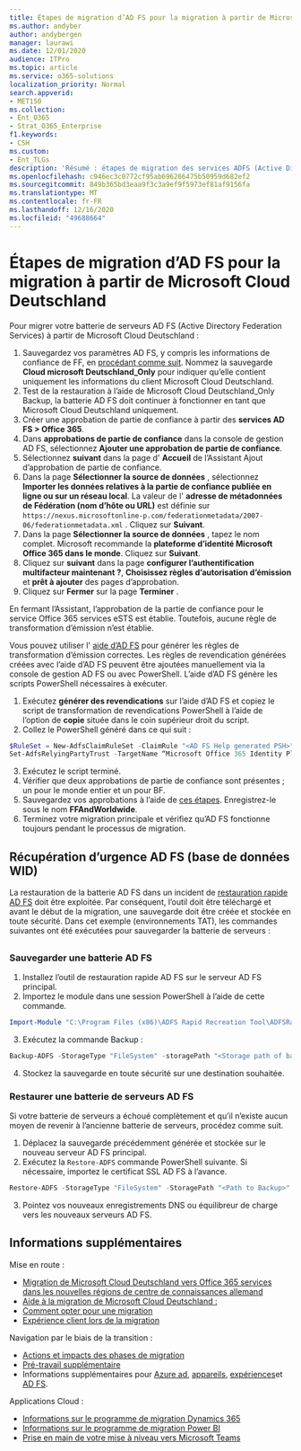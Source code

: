 ```yaml
---
title: Étapes de migration d’AD FS pour la migration à partir de Microsoft Cloud Deutschland
ms.author: andyber
author: andybergen
manager: laurawi
ms.date: 12/01/2020
audience: ITPro
ms.topic: article
ms.service: o365-solutions
localization_priority: Normal
search.appverid:
- MET150
ms.collection:
- Ent_O365
- Strat_O365_Enterprise
f1.keywords:
- CSH
ms.custom:
- Ent_TLGs
description: 'Résumé : étapes de migration des services ADFS (Active Directory Federation Services) pour la migration à partir de Microsoft Cloud Deutschland.'
ms.openlocfilehash: c946ec3c0772cf95ab696266475b50959d682ef2
ms.sourcegitcommit: 849b365bd3eaa9f3c3a9ef9f5973ef81af9156fa
ms.translationtype: MT
ms.contentlocale: fr-FR
ms.lasthandoff: 12/16/2020
ms.locfileid: "49688664"
---
```

# <a name="ad-fs-migration-steps-for-the-migration-from-microsoft-cloud-deutschland"></a>Étapes de migration d’AD FS pour la migration à partir de Microsoft Cloud Deutschland

Pour migrer votre batterie de serveurs AD FS (Active Directory Federation Services) à partir de Microsoft Cloud Deutschland :

1. Sauvegardez vos paramètres AD FS, y compris les informations de confiance de FF, en [procédant comme suit](#backup). Nommez la sauvegarde **Cloud microsoft Deutschland_Only** pour indiquer qu’elle contient uniquement les informations du client Microsoft Cloud Deutschland.
2. Test de la restauration à l’aide de Microsoft Cloud Deutschland_Only Backup, la batterie AD FS doit continuer à fonctionner en tant que Microsoft Cloud Deutschland uniquement.
3. Créer une approbation de partie de confiance à partir des **services AD FS > Office 365**.
4. Dans **approbations de partie de confiance** dans la console de gestion AD FS, sélectionnez **Ajouter une approbation de partie de confiance**.
5. Sélectionnez **suivant** dans la page d' **Accueil** de l’Assistant Ajout d’approbation de partie de confiance.
6. Dans la page **Sélectionner la source de données** , sélectionnez **Importer les données relatives à la partie de confiance publiée en ligne ou sur un réseau local**. La valeur de l' **adresse de métadonnées de Fédération (nom d’hôte ou URL)** est définie sur `https://nexus.microsoftonline-p.com/federationmetadata/2007-06/federationmetadata.xml` . Cliquez sur **Suivant**.
7. Dans la page **Sélectionner la source de données** , tapez le nom complet. Microsoft recommande la **plateforme d’identité Microsoft Office 365 dans le monde**. Cliquez sur **Suivant**.
8. Cliquez sur **suivant** dans la page **configurer l’authentification multifacteur maintenant ?**, **Choisissez règles d’autorisation d’émission** et **prêt à ajouter** des pages d’approbation.
9. Cliquez sur **Fermer** sur la page **Terminer** .

En fermant l’Assistant, l’approbation de la partie de confiance pour le service Office 365 services eSTS est établie. Toutefois, aucune règle de transformation d’émission n’est établie.

Vous pouvez utiliser l' [aide d’AD FS](https://adfshelp.microsoft.com/AadTrustClaims/ClaimsGenerator) pour générer les règles de transformation d’émission correctes. Les règles de revendication générées créées avec l’aide d’AD FS peuvent être ajoutées manuellement via la console de gestion AD FS ou avec PowerShell. L’aide d’AD FS génère les scripts PowerShell nécessaires à exécuter.  

1. Exécutez **générer des revendications** sur l’aide d’AD FS et copiez le script de transformation de revendications PowerShell à l’aide de l’option de **copie** située dans le coin supérieur droit du script.
2. Collez le PowerShell généré dans ce qui suit :

  ```powershell
  $RuleSet = New-AdfsClaimRuleSet -ClaimRule "<AD FS Help generated PSH>"
  Set-AdfsRelyingPartyTrust -TargetName “Microsoft Office 365 Identity Platform WorldWide” -IssuanceTransformRules $RuleSet.ClaimRulesString;
  ```
3.  Exécutez le script terminé.
4.  Vérifier que deux approbations de partie de confiance sont présentes ; un pour le monde entier et un pour BF.
5.  Sauvegardez vos approbations à l’aide de [ces étapes](#backup). Enregistrez-le sous le nom **FFAndWorldwide**.
6.  Terminez votre migration principale et vérifiez qu’AD FS fonctionne toujours pendant le processus de migration.

## <a name="ad-fs-disaster-recovery-wid-database"></a>Récupération d’urgence AD FS (base de données WID)

La restauration de la batterie AD FS dans un incident de [restauration rapide AD FS](https://docs.microsoft.com/windows-server/identity/ad-fs/operations/ad-fs-rapid-restore-tool) doit être exploitée. Par conséquent, l’outil doit être téléchargé et avant le début de la migration, une sauvegarde doit être créée et stockée en toute sécurité. Dans cet exemple (environnements TAT), les commandes suivantes ont été exécutées pour sauvegarder la batterie de serveurs :

<h2 id="backup"></h2>

### <a name="back-up-an-ad-fs-farm"></a>Sauvegarder une batterie AD FS

1. Installez l’outil de restauration rapide AD FS sur le serveur AD FS principal.
2. Importez le module dans une session PowerShell à l’aide de cette commande.

  ```powershell
  Import-Module "C:\Program Files (x86)\ADFS Rapid Recreation Tool\ADFSRapidRecreationTool.dll"
  ```
3. Exécutez la commande Backup :

  ```powershell
  Backup-ADFS -StorageType "FileSystem" -storagePath "<Storage path of backup>" -EncryptionPassword "<password>" -BackupComment "Restore Doku" -BackupDKM
  ```

4. Stockez la sauvegarde en toute sécurité sur une destination souhaitée. 

### <a name="restore-an-ad-fs-farm"></a>Restaurer une batterie de serveurs AD FS

Si votre batterie de serveurs a échoué complètement et qu’il n’existe aucun moyen de revenir à l’ancienne batterie de serveurs, procédez comme suit. 

1. Déplacez la sauvegarde précédemment générée et stockée sur le nouveau serveur AD FS principal.
2. Exécutez la `Restore-ADFS` commande PowerShell suivante. Si nécessaire, importez le certificat SSL AD FS à l’avance.

  ```powershell
  Restore-ADFS -StorageType "FileSystem" -StoragePath "<Path to Backup>" -DecryptionPassword "<password>" -GroupServiceAccountIdentifier "<gMSA>" -DBConnectionString "WID" -RestoreDKM
  ```

3. Pointez vos nouveaux enregistrements DNS ou équilibreur de charge vers les nouveaux serveurs AD FS.

## <a name="more-information"></a>Informations supplémentaires

Mise en route :

- [Migration de Microsoft Cloud Deutschland vers Office 365 services dans les nouvelles régions de centre de connaissances allemand](ms-cloud-germany-transition.md)
- [Aide à la migration de Microsoft Cloud Deutschland : ](https://aka.ms/germanymigrateassist)
- [Comment opter pour une migration](ms-cloud-germany-migration-opt-in.md)
- [Expérience client lors de la migration](ms-cloud-germany-transition-experience.md)

Navigation par le biais de la transition :

- [Actions et impacts des phases de migration](ms-cloud-germany-transition-phases.md)
- [Pré-travail supplémentaire](ms-cloud-germany-transition-add-pre-work.md)
- Informations supplémentaires pour [Azure ad](ms-cloud-germany-transition-azure-ad.md), [appareils](ms-cloud-germany-transition-add-devices.md), [expériences](ms-cloud-germany-transition-add-experience.md)et [AD FS](ms-cloud-germany-transition-add-adfs.md).

Applications Cloud :

- [Informations sur le programme de migration Dynamics 365](https://aka.ms/d365ceoptin)
- [Informations sur le programme de migration Power BI](https://aka.ms/pbioptin)
- [Prise en main de votre mise à niveau vers Microsoft Teams](https://aka.ms/SkypeToTeams-Home)

